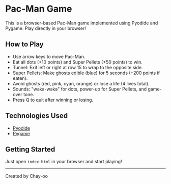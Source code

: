 # Pac-Man Game

This is a browser-based Pac-Man game implemented using Pyodide and Pygame. Play directly in your browser!

## How to Play
- Use arrow keys to move Pac-Man.
- Eat all dots (+10 points) and Super Pellets (+50 points) to win.
- Tunnel: Exit left or right at row 15 to wrap to the opposite side.
- Super Pellets: Make ghosts edible (blue) for 5 seconds (+200 points if eaten).
- Avoid ghosts (red, pink, cyan, orange) or lose a life (4 lives total).
- Sounds: "waka-waka" for dots, power-up for Super Pellets, and game-over tone.
- Press Q to quit after winning or losing.

## Technologies Used
- [Pyodide](https://pyodide.org/)
- [Pygame](https://www.pygame.org/)

## Getting Started
Just open `index.html` in your browser and start playing!

---

Created by Chay-oo
